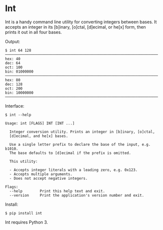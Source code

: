 
# Int

Int is a handy command line utility for converting integers between bases.
It accepts an integer in its [b]inary, [o]ctal, [d]ecimal, or he[x] form,
then prints it out in all four bases.

Output:

    $ int 64 128
    ────────────────────────────────────────────────────────────────────────────────
    hex: 40
    dec: 64
    oct: 100
    bin: 01000000
    ────────────────────────────────────────────────────────────────────────────────
    hex: 80
    dec: 128
    oct: 200
    bin: 10000000
    ────────────────────────────────────────────────────────────────────────────────

Interface:

    $ int --help

    Usage: int [FLAGS] INT [INT ...]

      Integer conversion utility. Prints an integer in [b]inary, [o]ctal,
      [d]ecimal, and he[x] bases.

      Use a single letter prefix to declare the base of the input, e.g. b1010.
      The base defaults to [d]ecimal if the prefix is omitted.

      This utility:

      - Accepts integer literals with a leading zero, e.g. 0x123.
      - Accepts multiple arguments.
      - Does not accept negative integers.

    Flags:
      --help        Print this help text and exit.
      --version     Print the application's version number and exit.

Install:

    $ pip install int

Int requires Python 3.
